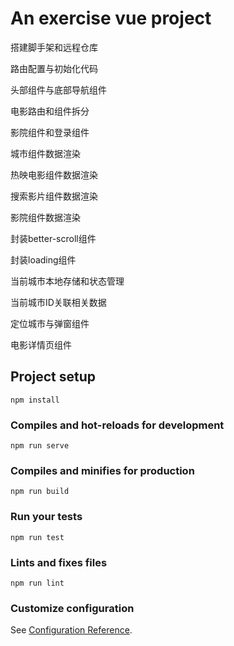 # An exercise vue project

搭建脚手架和远程仓库

路由配置与初始化代码

头部组件与底部导航组件

电影路由和组件拆分

影院组件和登录组件

城市组件数据渲染

热映电影组件数据渲染

搜索影片组件数据渲染

影院组件数据渲染

封装better-scroll组件

封装loading组件

当前城市本地存储和状态管理

当前城市ID关联相关数据

定位城市与弹窗组件

电影详情页组件

## Project setup
```
npm install
```

### Compiles and hot-reloads for development
```
npm run serve
```

### Compiles and minifies for production
```
npm run build
```

### Run your tests
```
npm run test
```

### Lints and fixes files
```
npm run lint
```

### Customize configuration
See [Configuration Reference](https://cli.vuejs.org/config/).
